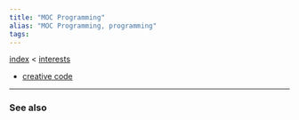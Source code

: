 ```yaml
---
title: "MOC Programming"
alias: "MOC Programming, programming"
tags: 
---
```


[index](_index.md) < [interests](004MOC_interests.md)

- [creative code](creative-code.md)

-------------
### See also
